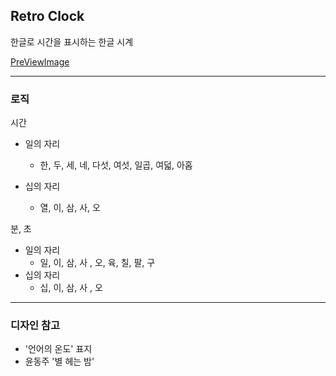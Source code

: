 ## Retro Clock

한글로 시간을 표시하는 한글 시계

[PreViewImage](./img/PreView.PNG)

<hr>

### 로직

시간

* 일의 자리
  * 한, 두, 세, 네, 다섯, 여섯, 일곱, 여덟, 아홉

* 십의 자리
  * 열, 이, 삼, 사, 오

분, 초

* 일의 자리
  * 일, 이, 삼, 사 , 오, 육, 칠, 팔, 구
* 십의 자리
  * 십, 이, 삼, 사 , 오

<hr>

### 디자인 참고

- '언어의 온도' 표지
- 윤동주 '별 헤는 밤'